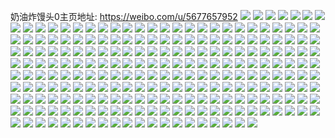 奶油炸馒头0主页地址: https://weibo.com/u/5677657952 
![](https://wx4.sinaimg.cn/mw2000/006ceScgly1h9i6sm2v63j30n00v2aeu.jpg) 
![](https://wx4.sinaimg.cn/mw2000/006ceScgly1h9i6smc4x7j30u015e7ch.jpg) 
![](https://wx4.sinaimg.cn/mw2000/006ceScgly1h9i6smqdswj30u015fwnr.jpg) 
![](https://wx4.sinaimg.cn/mw2000/006ceScgly1h9i6snrw83j30u0140jyz.jpg) 
![](https://wx4.sinaimg.cn/mw2000/006ceScgly1h9i6sn1jfuj30u01407ar.jpg) 
![](https://wx4.sinaimg.cn/mw2000/006ceScgly1h9i6sni2vfj30u0140jx3.jpg) 
![](https://wx4.sinaimg.cn/mw2000/006ceScgly1h9i6sn9vlbj30u0140tfe.jpg) 
![](https://wx4.sinaimg.cn/mw2000/006ceScgly1h9i6snzvqvj30u0140453.jpg) 
![](https://wx4.sinaimg.cn/mw2000/006ceScgly1h8etb2bk7nj30u0140wn8.jpg) 
![](https://wx4.sinaimg.cn/mw2000/006ceScgly1h8beo296whj30u010xk5x.jpg) 
![](https://wx4.sinaimg.cn/mw2000/006ceScgly1h8beo2xuaaj30u0140jww.jpg) 
![](https://wx4.sinaimg.cn/mw2000/006ceScgly1h8beo3s834j30u01407bi.jpg) 
![](https://wx4.sinaimg.cn/mw2000/006ceScgly1h8beo4hvvbj30u0115dlw.jpg) 
![](https://wx4.sinaimg.cn/mw2000/006ceScgly1h7ub3uvoayj31400u0ae4.jpg) 
![](https://wx4.sinaimg.cn/mw2000/006ceScgly1h7ub2tatvsj30u0140aju.jpg) 
![](https://wx4.sinaimg.cn/mw2000/006ceScgly1h7uba02i20j30u00u0q8z.jpg) 
![](https://wx4.sinaimg.cn/mw2000/006ceScgly1h7ub4esggnj30u00oowk1.jpg) 
![](https://wx4.sinaimg.cn/mw2000/006ceScgly1h7uba8qiwpj30sr1f4k0p.jpg) 
![](https://wx4.sinaimg.cn/mw2000/006ceScgly1h7ub2kn43hj31400smdk9.jpg) 
![](https://wx4.sinaimg.cn/mw2000/006ceScgly1h7ubaxea82j30u00u0wic.jpg) 
![](https://wx4.sinaimg.cn/mw2000/006ceScgly1h7ubfxoqccj30u0140afz.jpg) 
![](https://wx4.sinaimg.cn/mw2000/006ceScgly1h6xzc2qvfhj30u010k7b1.jpg) 
![](https://wx4.sinaimg.cn/mw2000/006ceScgly1h6xzc3xrk1j30u011on47.jpg) 
![](https://wx4.sinaimg.cn/mw2000/006ceScgly1h6xzc4n6l5j30u00wl0um.jpg) 
![](https://wx4.sinaimg.cn/mw2000/006ceScgly1h6xzc8i5kxj30s5112jrq.jpg) 
![](https://wx4.sinaimg.cn/mw2000/006ceScgly1h6xzcn8zfmj30tn15omzz.jpg) 
![](https://wx4.sinaimg.cn/mw2000/006ceScgly1h6xzdlx5mwj30mp0gsjrm.jpg) 
![](https://wx4.sinaimg.cn/mw2000/006ceScgly1h6xzcodvpuj30u0140ju5.jpg) 
![](https://wx4.sinaimg.cn/mw2000/006ceScgly1h6dfe0oqfzj30n01ds7dp.jpg) 
![](https://wx4.sinaimg.cn/mw2000/006ceScgly1h69uypi40yj30u013g41c.jpg) 
![](https://wx4.sinaimg.cn/mw2000/006ceScgly1h64xn44hhrj30u0140gt5.jpg) 
![](https://wx4.sinaimg.cn/mw2000/006ceScgly1h646os1vmjj30u015ewk7.jpg) 
![](https://wx4.sinaimg.cn/mw2000/006ceScgly1h646osd1gwj30n00ue78y.jpg) 
![](https://wx4.sinaimg.cn/mw2000/006ceScgly1h646ooli68j30u014047a.jpg) 
![](https://wx4.sinaimg.cn/mw2000/006ceScgly1h646ox6cacj30u0140dj9.jpg) 
![](https://wx4.sinaimg.cn/mw2000/006ceScgly1h646p00nd0j30u0140mzu.jpg) 
![](https://wx4.sinaimg.cn/mw2000/006ceScgly1h646p0qzwnj30u00u046d.jpg) 
![](https://wx4.sinaimg.cn/mw2000/006ceScgly1h5y9cave23j313y1eu0xo.jpg) 
![](https://wx4.sinaimg.cn/mw2000/006ceScgly1h5y9cbbz85j30n00stdha.jpg) 
![](https://wx4.sinaimg.cn/mw2000/006ceScgly1h5y9cfnhcij32c02o8kjm.jpg) 
![](https://wx4.sinaimg.cn/mw2000/006ceScgly1h5y9cgg3xoj30tj0npk01.jpg) 
![](https://wx4.sinaimg.cn/mw2000/006ceScgly1h5y9cgu0gvj30n00ss75a.jpg) 
![](https://wx4.sinaimg.cn/mw2000/006ceScgly1h5y9k47jf4j30u00u0n1l.jpg) 
![](https://wx4.sinaimg.cn/mw2000/006ceScgly1h5y9ci6sjpj30mz11kdr0.jpg) 
![](https://wx4.sinaimg.cn/mw2000/006ceScgly1h5lhmotxd1j30n01ds7wh.jpg) 
![](https://wx4.sinaimg.cn/mw2000/006ceScgly1h59vom9vjsj30u00u0105.jpg) 
![](https://wx4.sinaimg.cn/mw2000/006ceScgly1h59vomk3ouj30u00u0gy5.jpg) 
![](https://wx4.sinaimg.cn/mw2000/006ceScgly1h59vooaasjj30u00u0ai7.jpg) 
![](https://wx4.sinaimg.cn/mw2000/006ceScgly1h59vomvi03j30u0140nd8.jpg) 
![](https://wx4.sinaimg.cn/mw2000/006ceScgly1h59von8j3dj30u014016g.jpg) 
![](https://wx4.sinaimg.cn/mw2000/006ceScgly1h59vonixgkj30tz140tim.jpg) 
![](https://wx4.sinaimg.cn/mw2000/006ceScgly1h59voo0oewj31400u0tkh.jpg) 
![](https://wx4.sinaimg.cn/mw2000/006ceScgly1h4waltlaa3j30u00u0tbv.jpg) 
![](https://wx4.sinaimg.cn/mw2000/006ceScgly1h4qgouz50nj31400u0495.jpg) 
![](https://wx4.sinaimg.cn/mw2000/006ceScgly1h4qgp0f05bj31400u0wnq.jpg) 
![](https://wx4.sinaimg.cn/mw2000/006ceScgly1h4ph74qrboj32c03401kz.jpg) 
![](https://wx4.sinaimg.cn/mw2000/006ceScgly1h4ph76h4kdj32c0340x6q.jpg) 
![](https://wx4.sinaimg.cn/mw2000/006ceScgly1h4ph78oflpj31wv2nt1ky.jpg) 
![](https://wx4.sinaimg.cn/mw2000/006ceScgly1h4ph7anh8mj31xl33dhdu.jpg) 
![](https://wx4.sinaimg.cn/mw2000/006ceScgly1h4b8vbv93rj30n01ds76w.jpg) 
![](https://wx4.sinaimg.cn/mw2000/006ceScgly1h4b8vcsllxj33402c0x6q.jpg) 
![](https://wx4.sinaimg.cn/mw2000/006ceScgly1h4b8vdjr6jj31hc0u0tp3.jpg) 
![](https://wx4.sinaimg.cn/mw2000/006ceScgly1h4b8vee3ejj33402c0hdu.jpg) 
![](https://wx4.sinaimg.cn/mw2000/006ceScgly1h3yi8kp9o7j32c0340b2a.jpg) 
![](https://wx4.sinaimg.cn/mw2000/006ceScgly1h3yibj6l28j313u0tuqhk.jpg) 
![](https://wx4.sinaimg.cn/mw2000/006ceScgly1h3yi8olr9wj31400u019u.jpg) 
![](https://wx4.sinaimg.cn/mw2000/006ceScgly1h3yi8ow09rj31400smwvk.jpg) 
![](https://wx4.sinaimg.cn/mw2000/006ceScgly1h3yi8p99hyj31400u0dwk.jpg) 
![](https://wx4.sinaimg.cn/mw2000/006ceScgly1h2wnwlj4alj31o021bqv5.jpg) 
![](https://wx4.sinaimg.cn/mw2000/006ceScgly1h2v137d93qj30u012510q.jpg) 
![](https://wx4.sinaimg.cn/mw2000/006ceScgly1h2v13a2dcej30u0140wow.jpg) 
![](https://wx4.sinaimg.cn/mw2000/006ceScgly1h2ocrjdrioj30n01ds78d.jpg) 
![](https://wx4.sinaimg.cn/mw2000/006ceScgly1h2ocrk17qsj30n00hetaa.jpg) 
![](https://wx4.sinaimg.cn/mw2000/006ceScgly1h2cqumjsk9j30ui0jg45m.jpg) 
![](https://wx4.sinaimg.cn/mw2000/006ceScgly1h2cqum78wqj30u01c0dnt.jpg) 
![](https://wx4.sinaimg.cn/mw2000/006ceScgly1h2844ixqwgj31400u0wlu.jpg) 
![](https://wx4.sinaimg.cn/mw2000/006ceScgly1h2844krh3oj30u0140tk1.jpg) 
![](https://wx4.sinaimg.cn/mw2000/006ceScgly1h2844m1ygrj30sp1aw7d1.jpg) 
![](https://wx4.sinaimg.cn/mw2000/006ceScgly1h2844novwgj31400u0dq6.jpg) 
![](https://wx4.sinaimg.cn/mw2000/006ceScgly1h200ro6jj0j30u00uegsq.jpg) 
![](https://wx4.sinaimg.cn/mw2000/006ceScgly1h200u9ejvdj313u0tuwlj.jpg) 
![](https://wx4.sinaimg.cn/mw2000/006ceScgly1h200vz4162j30n01ds0xp.jpg) 
![](https://wx4.sinaimg.cn/mw2000/006ceScgly1h1sy1hzhl8j3280280npe.jpg) 
![](https://wx4.sinaimg.cn/mw2000/006ceScgly1h1pcjwtg31j30u012baha.jpg) 
![](https://wx4.sinaimg.cn/mw2000/006ceScgly1h1jl8ydrbsj30u0140k10.jpg) 
![](https://wx4.sinaimg.cn/mw2000/006ceScgly1h1ikvuumusj31o02804qp.jpg) 
![](https://wx4.sinaimg.cn/mw2000/006ceScgly1h1ikvxkwraj31o02yokjl.jpg) 
![](https://wx4.sinaimg.cn/mw2000/006ceScgly1h1ikwlmq1rj30n01dsgqn.jpg) 
![](https://wx4.sinaimg.cn/mw2000/006ceScgly1h1acekki2dj31o0280npd.jpg) 
![](https://wx4.sinaimg.cn/mw2000/006ceScgly1gzq81z1uscj30u0140wmy.jpg) 
![](https://wx4.sinaimg.cn/mw2000/006ceScgly1gzq81zx7cij30u01400xx.jpg) 
![](https://wx4.sinaimg.cn/mw2000/006ceScgly1gzq824nri7j30u01407cm.jpg) 
![](https://wx4.sinaimg.cn/mw2000/006ceScgly1gzk7wio4hwj31401hc4pw.jpg) 
![](https://wx4.sinaimg.cn/mw2000/006ceScgly1gzk7zk34dnj31o0280qva.jpg) 
![](https://wx4.sinaimg.cn/mw2000/006ceScgly1gz2vzgjs6pj316m0u0wu1.jpg) 
![](https://wx4.sinaimg.cn/mw2000/006ceScgly1gz2vzg820hj30u015cdte.jpg) 
![](https://wx4.sinaimg.cn/mw2000/006ceScgly1gyygx4jbf8j30u013zq8q.jpg) 
![](https://wx4.sinaimg.cn/mw2000/006ceScgly1gyygx5mip3j30u01dfn3i.jpg) 
![](https://wx4.sinaimg.cn/mw2000/006ceScgly1gyr2x95oz2j30u00tt7a8.jpg) 
![](https://wx4.sinaimg.cn/mw2000/006ceScgly1gyiynfsbn6j30u0140n5w.jpg) 
![](https://wx4.sinaimg.cn/mw2000/006ceScgly1gyiynfd6mfj30s61e2n8v.jpg) 
![](https://wx4.sinaimg.cn/mw2000/006ceScgly1gygvwvhaxvj30n01ds7cb.jpg) 
![](https://wx4.sinaimg.cn/mw2000/006ceScgly1gygvwxof1uj31o0280b29.jpg) 
![](https://wx4.sinaimg.cn/mw2000/006ceScgly1gygvwy7k77j31o02804qp.jpg) 
![](https://wx4.sinaimg.cn/mw2000/006ceScgly1gyfsye61ghj30n01dsdr1.jpg) 
![](https://wx4.sinaimg.cn/mw2000/006ceScgly1gyfsydv3n7j30n01dsk26.jpg) 
![](https://wx4.sinaimg.cn/mw2000/006ceScgly1gyft1yev3jj30n01dswxb.jpg) 
![](https://wx4.sinaimg.cn/mw2000/006ceScgly1gy240xtbgtj31o01wn4qp.jpg) 
![](https://wx4.sinaimg.cn/mw2000/006ceScgly1gxiex361wxj30u01497e2.jpg) 
![](https://wx4.sinaimg.cn/mw2000/006ceScgly1gxiex0233tj30u014047g.jpg) 
![](https://wx4.sinaimg.cn/mw2000/006ceScgly1gxiex1hxrij30u0140tjl.jpg) 
![](https://wx4.sinaimg.cn/mw2000/006ceScgly1gxiewwtaecj30u0140wlh.jpg) 
![](https://wx4.sinaimg.cn/mw2000/006ceScgly1gxiewybd1nj30u014011m.jpg) 
![](https://wx4.sinaimg.cn/mw2000/006ceScgly1gud3698wkvj60u00u0dlz02.jpg) 
![](https://wx4.sinaimg.cn/mw2000/006ceScgly1gud368c5t2j30qd0u9n1i.jpg) 
![](https://wx4.sinaimg.cn/mw2000/006ceScgly1gubjf5x59ej60u0140wsm02.jpg) 
![](https://wx4.sinaimg.cn/mw2000/006ceScgly1gubjfbt7sjj60u0140dq002.jpg) 
![](https://wx4.sinaimg.cn/mw2000/006ceScgly1gubjfnt0iwj60u0140wnb02.jpg) 
![](https://wx4.sinaimg.cn/mw2000/006ceScgly1gubjfmnnhrj60u0140n9y02.jpg) 
![](https://wx4.sinaimg.cn/mw2000/006ceScgly1gubjfoi37xj60u00ysgsh02.jpg) 
![](https://wx4.sinaimg.cn/mw2000/006ceScgly1gubjf3xxawj60u0148amo02.jpg) 
![](https://wx4.sinaimg.cn/mw2000/006ceScgly1gubjgpij9hj60u0140k0j02.jpg) 
![](https://wx4.sinaimg.cn/mw2000/006ceScgly1gubjgrfiq9j60p318ljyh02.jpg) 
![](https://wx4.sinaimg.cn/mw2000/006ceScgly1gubjh3vitwj60u0140du002.jpg) 
![](https://wx4.sinaimg.cn/mw2000/006ceScgly1gu2kdts9e5j30n01dstg7.jpg) 
![](https://wx4.sinaimg.cn/mw2000/006ceScgly1gtrhgjhjyuj30n010bjy3.jpg) 
![](https://wx4.sinaimg.cn/mw2000/006ceScgly1gthw7rvcsqj32c0340npe.jpg) 
![](https://wx4.sinaimg.cn/mw2000/006ceScgly1gthw7m2u4mj328q35se82.jpg) 
![](https://wx4.sinaimg.cn/mw2000/006ceScgly1gthw7p7h73j32c03401ky.jpg) 
![](https://wx4.sinaimg.cn/mw2000/006ceScgly1gthw7yy1vij32bn35sx6q.jpg) 
![](https://wx4.sinaimg.cn/mw2000/006ceScgly1gthw7fprhgj33402c0hdv.jpg) 
![](https://wx4.sinaimg.cn/mw2000/006ceScgly1gthw80vfsdj32c0340b2b.jpg) 
![](https://wx4.sinaimg.cn/mw2000/006ceScgly1gthw7e7q73j32c0340npe.jpg) 
![](https://wx4.sinaimg.cn/mw2000/006ceScgly1gthw85o8loj32c0340npg.jpg) 
![](https://wx4.sinaimg.cn/mw2000/006ceScgly1gthw87o4qvj32c0340b2b.jpg) 
![](https://wx4.sinaimg.cn/mw2000/006ceScgly1gthw88navtj31sc2dshdt.jpg) 
![](https://wx4.sinaimg.cn/mw2000/006ceScgly1gt5iap5fvbj30mb1dsjvc.jpg) 
![](https://wx4.sinaimg.cn/mw2000/006ceScgly1gssw8d1eqzj30n01dsx5o.jpg) 
![](https://wx4.sinaimg.cn/mw2000/006ceScgly1gsleasock4j30u01407dc.jpg) 
![](https://wx4.sinaimg.cn/mw2000/006ceScgly1grfht07x7uj30u00u0grg.jpg) 
![](https://wx4.sinaimg.cn/mw2000/006ceScgly1grfht8xuiyj30u013sx6p.jpg) 
![](https://wx4.sinaimg.cn/mw2000/006ceScgly1grfhta4squj30u00y3q66.jpg) 
![](https://wx4.sinaimg.cn/mw2000/006ceScgly1grfhtayieej30u0170gtl.jpg) 
![](https://wx4.sinaimg.cn/mw2000/006ceScgly1grfhtc4a3ij31hb0u0akr.jpg) 
![](https://wx4.sinaimg.cn/mw2000/006ceScgly1grfhtd2qmej30u01400z5.jpg) 
![](https://wx4.sinaimg.cn/mw2000/006ceScgly1grdjq0odonj31400u0grl.jpg) 
![](https://wx4.sinaimg.cn/mw2000/006ceScgly1grdjq5o29hj31400u048j.jpg) 
![](https://wx4.sinaimg.cn/mw2000/006ceScgly1grdjq9n4dej31400u0thu.jpg) 
![](https://wx4.sinaimg.cn/mw2000/006ceScgly1grdjqdjsonj31400u0gx3.jpg) 
![](https://wx4.sinaimg.cn/mw2000/006ceScgly1grdjqgs7q4j31400u0qae.jpg) 
![](https://wx4.sinaimg.cn/mw2000/006ceScgly1grdjqjlf07j31400u010y.jpg) 
![](https://wx4.sinaimg.cn/mw2000/006ceScgly1grdjqmz3nfj31400u0n5q.jpg) 
![](https://wx4.sinaimg.cn/mw2000/006ceScgly1grdjqpcrymj30u0138464.jpg) 
![](https://wx4.sinaimg.cn/mw2000/006ceScgly1grdjqs0qgpj31400u0tcb.jpg) 
![](https://wx4.sinaimg.cn/mw2000/006ceScgly1gqxb2uhuf5j335s2dchdz.jpg) 
![](https://wx4.sinaimg.cn/mw2000/006ceScgly1gq32m6rl9gj30tw18uwhp.jpg) 
![](https://wx4.sinaimg.cn/mw2000/006ceScgly1gq32ma7wx7j31kw2dc4qt.jpg) 
![](https://wx4.sinaimg.cn/mw2000/006ceScgly1gq32mc06ucj30tw18ue81.jpg) 
![](https://wx4.sinaimg.cn/mw2000/006ceScgly1gq32mfcjwfj31kw2dce84.jpg) 
![](https://wx4.sinaimg.cn/mw2000/006ceScgly1gq32mg7kdqj30tw150ayt.jpg) 
![](https://wx4.sinaimg.cn/mw2000/006ceScgly1gq32mjm3zcj32lv35sx6r.jpg) 
![](https://wx4.sinaimg.cn/mw2000/006ceScgly1gpkfh7auwfj30oo110k4y.jpg) 
![](https://wx4.sinaimg.cn/mw2000/006ceScgly1gpkfh7t5hmj30u0140n8z.jpg) 
![](https://wx4.sinaimg.cn/mw2000/006ceScgly1gpkfh8j908j30u00t6wlb.jpg) 
![](https://wx4.sinaimg.cn/mw2000/006ceScgly1govr0q5795j30u00vste4.jpg) 
![](https://wx4.sinaimg.cn/mw2000/006ceScgly1goik8vsibfj30xc14wwzb.jpg) 
![](https://wx4.sinaimg.cn/mw2000/006ceScgly1gnokin9rnnj30n00n049j.jpg) 
![](https://wx4.sinaimg.cn/mw2000/006ceScgly1gnokinrv2yj30n00n0wpi.jpg) 
![](https://wx4.sinaimg.cn/mw2000/006ceScgly1gnokio7xjkj30n00uoqd1.jpg) 
![](https://wx4.sinaimg.cn/mw2000/006ceScgly1gm89zkckkcj30p00zy7gt.jpg) 
![](https://wx4.sinaimg.cn/mw2000/006ceScgly1gm89zmeyynj32du2o0x6q.jpg) 
![](https://wx4.sinaimg.cn/mw2000/006ceScgly1gm89znnho1j31400u0dm3.jpg) 
![](https://wx4.sinaimg.cn/mw2000/006ceScgly1gm89zqfxkhj32lz27t000.jpg) 
![](https://wx4.sinaimg.cn/mw2000/006ceScgly1gm89zrmb4wj32o02o01kx.jpg) 
![](https://wx4.sinaimg.cn/mw2000/006ceScgly1gm89zssevlj32o02o07wh.jpg) 
![](https://wx4.sinaimg.cn/mw2000/006ceScgly1gm89ztdm60j31400u0wgm.jpg) 
![](https://wx4.sinaimg.cn/mw2000/006ceScgly1gkthh1jrooj30x811r4ef.jpg) 
![](https://wx4.sinaimg.cn/mw2000/006ceScgly1gkthh1vwcyj30xd13i7iy.jpg) 
![](https://wx4.sinaimg.cn/mw2000/006ceScgly1gkthh2j2uhj32o02gjx6p.jpg) 
![](https://wx4.sinaimg.cn/mw2000/006ceScgly1gkthh31w3pj31c01dg7q1.jpg) 
![](https://wx4.sinaimg.cn/mw2000/006ceScgly1gkthh3s23mj32o02o01ky.jpg) 
![](https://wx4.sinaimg.cn/mw2000/006ceScgly1gkthh4zawuj30u00u0att.jpg) 
![](https://wx4.sinaimg.cn/mw2000/006ceScgly1gkgvce83haj31du1dt4kz.jpg) 
![](https://wx4.sinaimg.cn/mw2000/006ceScgly1gkgvcfnjsmj31v81v67wh.jpg) 
![](https://wx4.sinaimg.cn/mw2000/006ceScgly1gkgvcixypqj31qi1qinpe.jpg) 
![](https://wx4.sinaimg.cn/mw2000/006ceScgly1gkgvcjyg38j30u00u07q2.jpg) 
![](https://wx4.sinaimg.cn/mw2000/006ceScgly1gkgvcygfe0j33k02o0x6s.jpg) 
![](https://wx4.sinaimg.cn/mw2000/006ceScgly1gkgvdm5fv8j32o02o01l2.jpg) 
![](https://wx4.sinaimg.cn/mw2000/006ceScgly1gjzlm0p4i9j30u00xswti.jpg) 
![](https://wx4.sinaimg.cn/mw2000/006ceScgly1gjzlm1noafj31hc1z4qv6.jpg) 
![](https://wx4.sinaimg.cn/mw2000/006ceScgly1gjzlm2texij31kw16oqv5.jpg) 
![](https://wx4.sinaimg.cn/mw2000/006ceScgly1gjnr4adjcpj31vh1lq7wh.jpg) 
![](https://wx4.sinaimg.cn/mw2000/006ceScgly1gjchosf68wj30u015e4g9.jpg) 
![](https://wx4.sinaimg.cn/mw2000/006ceScgly1gj9kdgbadjj30u015wq9p.jpg) 
![](https://wx4.sinaimg.cn/mw2000/006ceScgly1gj9kdh7mihj30u012ste7.jpg) 
![](https://wx4.sinaimg.cn/mw2000/006ceScgly1gj9kdiftefj30u018hdlk.jpg) 
![](https://wx4.sinaimg.cn/mw2000/006ceScgly1gj9kdj4uhkj30u015gwij.jpg) 
![](https://wx4.sinaimg.cn/mw2000/006ceScgly1gj9kdk7709j30n00n0420.jpg) 
![](https://wx4.sinaimg.cn/mw2000/006ceScgly1gj9kdjq1baj30uo0n00xg.jpg) 
![](https://wx4.sinaimg.cn/mw2000/006ceScgly1gj9kejz2poj30u00z0tci.jpg) 
![](https://wx4.sinaimg.cn/mw2000/006ceScgly1gj9kdlwjq9j31400u045y.jpg) 
![](https://wx4.sinaimg.cn/mw2000/006ceScgly1gj9kdmrg9dj31400u011a.jpg) 
![](https://wx4.sinaimg.cn/mw2000/006ceScgly1gj9kekbqhoj30u01400uy.jpg) 
![](https://wx4.sinaimg.cn/mw2000/006ceScgly1gj9kels7gpj30u013h10s.jpg) 
![](https://wx4.sinaimg.cn/mw2000/006ceScgly1gj9kel0zhwj30u0140af7.jpg) 
![](https://wx4.sinaimg.cn/mw2000/006ceScgly1gignlp6rm6j30tc0zo7u3.jpg) 
![](https://wx4.sinaimg.cn/mw2000/006ceScgly1gignlpsi4gj30o40t2wvv.jpg) 
![](https://wx4.sinaimg.cn/mw2000/006ceScgly1gignlqsbq4j31hc1hcqv5.jpg) 
![](https://wx4.sinaimg.cn/mw2000/006ceScgly1gignlsnbvmj30u019kk22.jpg) 
![](https://wx4.sinaimg.cn/mw2000/006ceScgly1ghf2z9a9jej315o1qihdt.jpg) 
![](https://wx4.sinaimg.cn/mw2000/006ceScgly1gf4laaukz3j30u00vfqea.jpg) 
![](https://wx4.sinaimg.cn/mw2000/006ceScgly1gf4lacjfyqj31pi1tq1ky.jpg) 
![](https://wx4.sinaimg.cn/mw2000/006ceScgly1gf4lafcjgoj32o02skkjo.jpg) 
![](https://wx4.sinaimg.cn/mw2000/006ceScgly1gf4laiamz6j32o02rxkjo.jpg) 
![](https://wx4.sinaimg.cn/mw2000/006ceScgly1gf4lakssxmj31hc1z4b2b.jpg) 
![](https://wx4.sinaimg.cn/mw2000/006ceScgly1gf4lalzj2kj31ru1rchdt.jpg) 
![](https://wx4.sinaimg.cn/mw2000/006ceScgly1geroxd0qqbj30t00zcdin.jpg) 
![](https://wx4.sinaimg.cn/mw2000/006ceScgly1geroxdg9d2j30r60zdqgs.jpg) 
![](https://wx4.sinaimg.cn/mw2000/006ceScgly1geroxdqfvgj30u0132ahu.jpg) 
![](https://wx4.sinaimg.cn/mw2000/006ceScgly1ge7hjlgh4uj30u00ve4ac.jpg) 
![](https://wx4.sinaimg.cn/mw2000/006ceScgly1ge7hjmh5i6j30u00tywkt.jpg) 
![](https://wx4.sinaimg.cn/mw2000/006ceScgly1ge7hjnc9b1j311i0u0tto.jpg) 
![](https://wx4.sinaimg.cn/mw2000/006ceScgly1ge7hjo7l7vj311i0u0kbo.jpg) 
![](https://wx4.sinaimg.cn/mw2000/006ceScgly1ge7hjqqxizj32ed2o0b2b.jpg) 
![](https://wx4.sinaimg.cn/mw2000/006ceScgly1gbpfuqvesmj30u00u00x8.jpg) 
![](https://wx4.sinaimg.cn/mw2000/006ceScgly1gbpfur6ueej30u00qythi.jpg) 
![](https://wx4.sinaimg.cn/mw2000/006ceScgly1gbpfurnpaaj31400pb7ik.jpg) 
